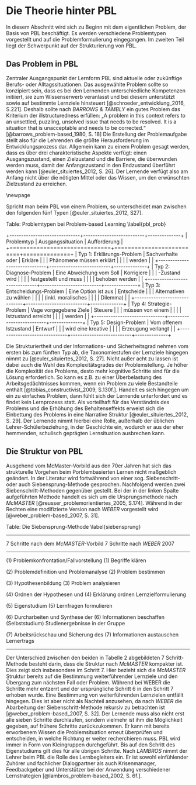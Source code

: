 # Die Theorie hinter PBL
In diesem Abschnitt wird sich zu Beginn mit dem eigentlichen Problem, der Basis von PBL beschäftigt. Es werden verschiedene Problemtypen vorgestellt und auf die Problemformulierung eingegangen. Im zweiten Teil liegt der Schwerpunkt auf der Strukturierung von PBL.

## Das Problem in PBL
Zentraler Ausgangspunkt der Lernform PBL sind aktuelle oder zukünftige Berufs- oder Alltagssituationen. Das ausgewählte Problem sollte so konzipiert sein, dass es bei den Lernenden unterschiedliche Kompetenzen initiiert, sie zum Wissenserwerb veranlasst und bei diesem unterstützt sowie auf bestimmte Lernziele hinsteuert [@schroeder_entwicklung_2016, S.221].
Deshalb sollte nach *BARROWS & TAMBLY* ein gutes Problem das Kriterium der illstructuredness erfüllen:
„A problem in this context refers to an unsettled, puzzling, unsolved issue that needs to be resolved. It is a situation that is unacceptable and needs to be corrected.“ [@barrows_problem-based_1980, S. 18]
Die Erstellung der Problemaufgabe stellt also für die Lehrenden die größte Herausforderung im Entwicklungsprozess dar.
Allgemein kann zu einem Problem gesagt werden, dass es über drei charakteristische Aspekte verfügt: einen Ausgangszustand, einen Zielzustand und die Barriere, die überwunden werden muss, damit der Anfangszustand in den Endzustand überführt werden kann [@euler_situiertes_2012, S. 26]. Der Lernende verfügt also am Anfang nicht über die nötigten Mittel oder das Wissen, um den erwünschten Zielzustand zu erreichen.

\newpage


Spricht man beim PBL von einem Problem, so unterscheidet man zwischen den folgenden fünf Typen [@euler_situiertes_2012, S27].

Table: Problemtypen bei Problem-based Learning \label{pbl_prob}

+------------------------------+--------------------------+--------------+
| Problemtyp                   | Ausgangssituation        | Aufforderung |
+==============================+==========================+==============+
| Typ 1: Erklärungs-Problem    | Sachverhalte oder        | Erkläre      |
|                              | Phänomene müssen erklärt |              |
|                              | werden                   |              |
+------------------------------+--------------------------+--------------+
| Typ 2: Diagnose-Problem      | Eine Abweichung vom Soll | Korrigiere   |
|                              | -Zustand wird            |              |
|                              | festgestellt und muss    |              |
|                              | behoben werden           |              |
+------------------------------+--------------------------+--------------+
| Typ 3: Entscheidungs-Problem | Eine Option ist aus      | Entscheide   |
|                              | Alternativen zu wählen   |              |
|                              | (inkl. moralisches       |              |
|                              | Dilemma)                 |              |
+------------------------------+--------------------------+--------------+
| Typ 4: Strategie-Problem     | Vage vorgegebene Ziele   | Steuere      |
|                              | müssen von einem         |              |
|                              | Istzustand erreicht      |              |
|                              | werden                   |              |
+------------------------------+--------------------------+--------------+
| Typ 5:  Design-Problem       | Vom offenem Istzustand   | Entwurf      |
|                              | wird eine kreative       |              |
|                              | Erzeugung verlangt       |              |
+------------------------------+--------------------------+--------------+


Die Strukturiertheit und der Informations- und Sicherheitsgrad nehmen vom ersten bis zum fünften Typ ab, die Taxonomiestufen der Lernziele hingegen nimmt zu [@euler_situiertes_2012, S. 27].
Nicht außer acht zu lassen ist dabei auch die Wahl des Komplexitätsgrades der Problemstellung. Je höher die Komplexität des Problems, desto mehr kognitive Schritte sind für die Lösung erforderlich. So kann es z.B. zu einer Überbelastung des Arbeitsgedächtnisses kommen, wenn ein Problem zu viele Bestandteile enthält [@tobias_constructivist_2009, S.130f.].
Handelt es sich hingegen um ein zu einfaches Problem, dann fühlt sich der Lernende unterfordert und es findet kein Lernprozess statt.
Als vorteilhaft für das Verständnis des Problems und die Erhöhung des Behaltenseffekts erweist sich die Einbettung des Problems in eine Narrative Struktur [@euler_situiertes_2012, S. 29].
Der Lernende nimmt hierbei eine Rolle, außerhalb der üblichen Lehrer-Schülerbeziehung, in der Geschichte ein, wodurch er aus der eher hemmenden, schulisch geprägten Lernsituation ausbrechen kann.

## Die Struktur von PBL
Ausgehend vom McMaster-Vorbild aus den 70er Jahren hat sich das strukturelle Vorgehen beim Porblembasierten Lernen nicht maßgeblich geändert. In der Literatur wird fortwährend von einer sog. Siebenschritt- oder auch Siebensprung-Methode gesprochen.
Nachfolgend werden zwei Siebenschritt-Methoden gegenüber gestellt. Bei der in der linken Spalte aufgeführten Methode handelt es sich um die Ursprungsmethode nach *McMASTER* [@reusser_problemorientiertes_2005, S.174]. Während in der Rechten eine modifizierte Version nach *WEBER* vorgestellt wird [@weber_problem-based_2007, S. 31].

Table: Die Siebensprung-Methode \label{siebensprung}

---------------------------------------------------------------------------
7 Schritte nach dem *McMASTER*-Vorbild    7 Schritte nach *WEBER* 2007
--------------------------------------    ---------------------------------
(1) Problemkonfrontation/Fallvorstellung  (1) Begriffe klären

(2) Problemdefinition und Problemanalyse  (2) Problem bestimmen

(3) Hypothesenbildung                     (3) Problem analysieren

(4) Ordnen der Hypothesen und             (4) Erklärung ordnen
Lernzielformulierung

(5) Eigenstudium                          (5) Lernfragen formulieren

(6) Durcharbeiten und Synthese der        (6) Informationen beschaffen (Selbststudium)
Studienergebnisse in der Gruppe

(7) Arbeitsrückschau und Sicherung des    (7) Informationen austauschen
Lernertrags

---------------------------------------------------------------------------


Der Unterschied zwischen den beiden in Tabelle 2 abgebildeten 7 Schritt-Methode besteht darin, dass die Struktur nach *McMASTER* kompakter ist. Dies zeigt sich insbesondere im Schritt 7. Hier bezieht sich die *McMASTER* Struktur bereits auf die Bestimmung weiterführender Lernziele und den Übergang zum nächsten Fall oder Problem. Während bei WEBER die Schritte mehr entzerrt und der ursprüngliche Schritt 6 in den Schritt 7 erhoben wurde. Eine Bestimmung von weiterführenden Lernzielen entfällt hingegen. Dies ist aber nicht als Nachteil anzusehen, da nach *WEBER* die Abarbeitung der Siebenschritt-Methode rekursiv zu betrachten ist [@weber_problem-based_2007, S. 32]. Der Lernende muss also nicht erst alle sieben Schritte durchlaufen, sondern vielmehr ist ihm die Möglichkeit gegeben, auf frühere Schritte zurückzukommen. Er kann mit bereits erworbenem Wissen die Problemsituation erneut überprüfen und entscheiden, in welche Richtung er weiter recherchieren muss.
PBL wird immer in Form von Kleingruppen durchgeführt. Bis auf den Schritt des Eigenstudiums gilt dies für alle übrigen Schritte.
Nach *LAMBROS* nimmt der Lehrer beim PBL  die Rolle des Lernbegleiters ein.
Er ist sowohl einfühlender Zuhörer und fachlicher Dialogpartner als auch Krisenmanager,  Feedbackgeber und Unterstützer bei der Anwendung verschiedener Lernstrategien [@lambros_problem-based_2002, S. 6f.].


<!-- Hier gehts zur Tabelle \ref{pbl_prob} -->
